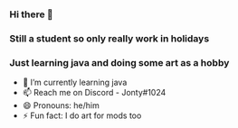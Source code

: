 ### Hi there 👋
### Still a student so only really work in holidays
### Just learning java and doing some art as a hobby


- 🌱 I’m currently learning java
- 📫 Reach me on Discord - Jonty#1024
- 😄 Pronouns: he/him
- ⚡ Fun fact: I do art for mods too
